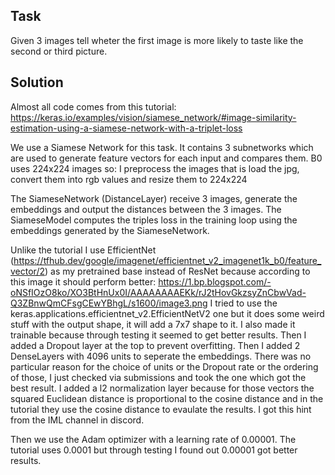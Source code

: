 ## Task
Given 3 images tell wheter the first image is more likely to taste like the second or third picture.

## Solution
Almost all code comes from this tutorial:
https://keras.io/examples/vision/siamese_network/#image-similarity-estimation-using-a-siamese-network-with-a-triplet-loss

We use a Siamese Network for this task. It contains 3 subnetworks which are used to generate feature vectors for each input and compares them.
B0 uses 224x224 images so: I preprocess the images that is load the jpg, convert them into rgb values and resize them to 224x224

The SiameseNetwork (DistanceLayer) receive 3 images, generate the embeddings and output the distances between the 3 images.
The SiameseModel computes the triples loss in the training loop using the embeddings generated by the SiameseNetwork.


Unlike the tutorial I use EfficientNet (https://tfhub.dev/google/imagenet/efficientnet_v2_imagenet1k_b0/feature_vector/2) as my pretrained base
instead of ResNet because according to this image it should perform better:
https://1.bp.blogspot.com/-oNSfIOzO8ko/XO3BtHnUx0I/AAAAAAAAEKk/rJ2tHovGkzsyZnCbwVad-Q3ZBnwQmCFsgCEwYBhgL/s1600/image3.png
I tried to use the keras.applications.efficientnet_v2.EfficientNetV2 one but it does some weird stuff with the output shape, it will add a 7x7 shape to it.
I also made it trainable because through testing it seemed to get better results.
Then I added a Dropout layer at the top to prevent overfitting. Then I added 2 DenseLayers with 4096 units to seperate the embeddings.
There was no particular reason for the choice of units or the Dropout rate or the ordering of those, I just checked via submissions and took the one which got the best result.
I added a l2 normalization layer because for those vectors the squared Euclidean distance is proportional to the cosine distance and in the tutorial they use the cosine distance to evaulate the results.
I got this hint from the IML channel in discord.

Then we use the Adam optimizer with a learning rate of 0.00001. The tutorial uses 0.0001 but through testing I found out 0.00001 got better results.


